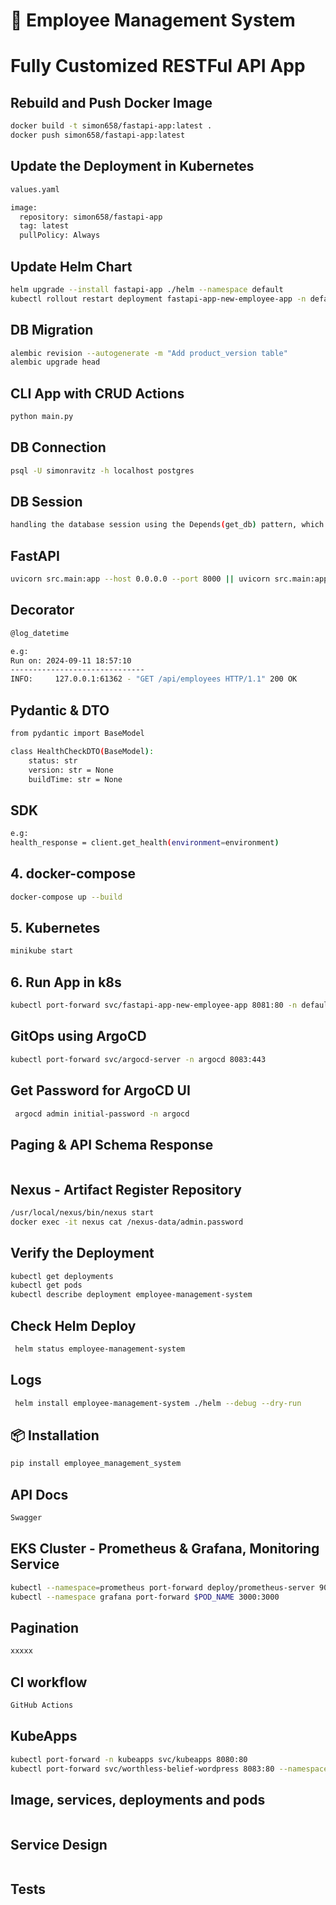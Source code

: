 # 🚀 Employee Management System
# Fully Customized RESTFul API App

## Rebuild and Push Docker Image
```bash
docker build -t simon658/fastapi-app:latest .
docker push simon658/fastapi-app:latest
```
## Update the Deployment in Kubernetes
```bash
values.yaml

image:
  repository: simon658/fastapi-app
  tag: latest
  pullPolicy: Always
```
## Update Helm Chart
```bash
helm upgrade --install fastapi-app ./helm --namespace default
kubectl rollout restart deployment fastapi-app-new-employee-app -n default
```
## DB Migration
```bash
alembic revision --autogenerate -m "Add product_version table"
alembic upgrade head
```
## CLI App with CRUD Actions
```bash
python main.py
```
## DB Connection
```bash
psql -U simonravitz -h localhost postgres
```
## DB Session
```bash
handling the database session using the Depends(get_db) pattern, which is typical for managing database sessions in FastAPI. The Depends(get_db) injects a database session (Session) into the route function and ensures that the session is available for the duration of the request.
```
## FastAPI
```bash
uvicorn src.main:app --host 0.0.0.0 --port 8000 || uvicorn src.main:app --reload
```
## Decorator
```bash
@log_datetime

e.g:
Run on: 2024-09-11 18:57:10
------------------------------
INFO:     127.0.0.1:61362 - "GET /api/employees HTTP/1.1" 200 OK
```
## Pydantic & DTO
```bash
from pydantic import BaseModel

class HealthCheckDTO(BaseModel):
    status: str
    version: str = None
    buildTime: str = None
```
## SDK
```bash
e.g:
health_response = client.get_health(environment=environment)
```
## 4. docker-compose
```bash
docker-compose up --build
```
## 5. Kubernetes
```bash
minikube start
```
## 6. Run App in k8s
```bash
kubectl port-forward svc/fastapi-app-new-employee-app 8081:80 -n default
```
## GitOps using ArgoCD
```bash
kubectl port-forward svc/argocd-server -n argocd 8083:443
```
## Get Password for ArgoCD UI 
```bash
 argocd admin initial-password -n argocd
```
## Paging & API Schema Response
```bash

```
## Nexus - Artifact Register Repository
```bash
/usr/local/nexus/bin/nexus start
docker exec -it nexus cat /nexus-data/admin.password
```
## Verify the Deployment
```bash
kubectl get deployments
kubectl get pods
kubectl describe deployment employee-management-system
```
## Check Helm Deploy
```bash
 helm status employee-management-system
```
## Logs
```bash
 helm install employee-management-system ./helm --debug --dry-run
```
## 📦 Installation
```bash
pip install employee_management_system
```
## API Docs
```bash
Swagger
```
## EKS Cluster - Prometheus & Grafana, Monitoring Service
```bash
kubectl --namespace=prometheus port-forward deploy/prometheus-server 9090:9090
kubectl --namespace grafana port-forward $POD_NAME 3000:3000
```
## Pagination
```bash
xxxxx
```
## CI workflow
```bash
GitHub Actions
```
## KubeApps
```bash
kubectl port-forward -n kubeapps svc/kubeapps 8080:80
kubectl port-forward svc/worthless-belief-wordpress 8083:80 --namespace default
```
## Image, services, deployments and pods
```bash
```
## Service Design
```bash

```
## Tests
```bash
```